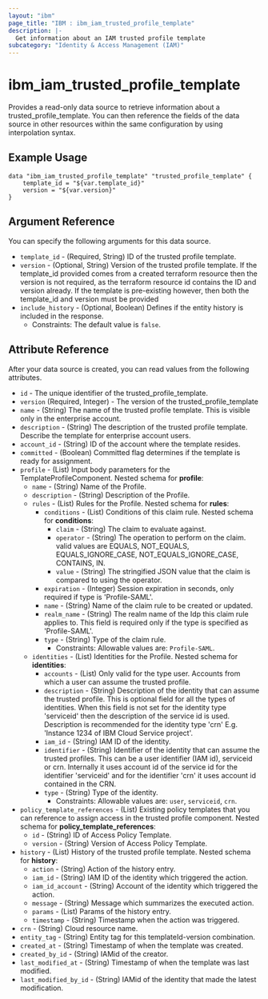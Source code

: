 ```yaml
---
layout: "ibm"
page_title: "IBM : ibm_iam_trusted_profile_template"
description: |-
  Get information about an IAM trusted profile template
subcategory: "Identity & Access Management (IAM)"
---
```


# ibm_iam_trusted_profile_template

Provides a read-only data source to retrieve information about a trusted_profile_template. You can then reference the fields of the data source in other resources within the same configuration by using interpolation syntax.

## Example Usage

```hcl
data "ibm_iam_trusted_profile_template" "trusted_profile_template" {
	template_id = "${var.template_id}"
	version = "${var.version}"
}
```

## Argument Reference

You can specify the following arguments for this data source.

* `template_id` - (Required, String) ID of the trusted profile template.
* `version` - (Optional, String) Version of the trusted profile template. If the template_id provided comes from a created terraform resource then the version is not required, as the terraform resource id contains the ID and version already. If the template is pre-existing however, then both the template_id and version must be provided
* `include_history` - (Optional, Boolean) Defines if the entity history is included in the response.
	* Constraints: The default value is `false`.

## Attribute Reference

After your data source is created, you can read values from the following attributes.

* `id` - The unique identifier of the trusted_profile_template.
* `version` (Required, Integer) - The version of the trusted_profile_template
* `name` - (String) The name of the trusted profile template. This is visible only in the enterprise account.
* `description` - (String) The description of the trusted profile template. Describe the template for enterprise account users.
* `account_id` - (String) ID of the account where the template resides.
* `committed` - (Boolean) Committed flag determines if the template is ready for assignment.
* `profile` - (List) Input body parameters for the TemplateProfileComponent.
  Nested schema for **profile**:
	* `name` - (String) Name of the Profile.
	* `description` - (String) Description of the Profile.
	* `rules` - (List) Rules for the Profile.
	  Nested schema for **rules**:
		* `conditions` - (List) Conditions of this claim rule.
		  Nested schema for **conditions**:
			* `claim` - (String) The claim to evaluate against.
			* `operator` - (String) The operation to perform on the claim. valid values are EQUALS, NOT_EQUALS, EQUALS_IGNORE_CASE, NOT_EQUALS_IGNORE_CASE, CONTAINS, IN.
			* `value` - (String) The stringified JSON value that the claim is compared to using the operator.
		* `expiration` - (Integer) Session expiration in seconds, only required if type is 'Profile-SAML'.
		* `name` - (String) Name of the claim rule to be created or updated.
		* `realm_name` - (String) The realm name of the Idp this claim rule applies to. This field is required only if the type is specified as 'Profile-SAML'.
		* `type` - (String) Type of the claim rule.
			* Constraints: Allowable values are: `Profile-SAML`.
	* `identities` - (List) Identities for the Profile.
	  Nested schema for **identities**:
		* `accounts` - (List) Only valid for the type user. Accounts from which a user can assume the trusted profile.
		* `description` - (String) Description of the identity that can assume the trusted profile. This is optional field for all the types of identities. When this field is not set for the identity type 'serviceid' then the description of the service id is used. Description is recommended for the identity type 'crn' E.g. 'Instance 1234 of IBM Cloud Service project'.
		* `iam_id` - (String) IAM ID of the identity.
		* `identifier` - (String) Identifier of the identity that can assume the trusted profiles. This can be a user identifier (IAM id), serviceid or crn. Internally it uses account id of the service id for the identifier 'serviceid' and for the identifier 'crn' it uses account id contained in the CRN.
		* `type` - (String) Type of the identity.
			* Constraints: Allowable values are: `user`, `serviceid`, `crn`.
* `policy_template_references` - (List) Existing policy templates that you can reference to assign access in the trusted profile component.
  Nested schema for **policy_template_references**:
	* `id` - (String) ID of Access Policy Template.
	* `version` - (String) Version of Access Policy Template.
* `history` - (List) History of the trusted profile template.
Nested schema for **history**:
	* `action` - (String) Action of the history entry.
	* `iam_id` - (String) IAM ID of the identity which triggered the action.
	* `iam_id_account` - (String) Account of the identity which triggered the action.
	* `message` - (String) Message which summarizes the executed action.
	* `params` - (List) Params of the history entry.
	* `timestamp` - (String) Timestamp when the action was triggered.
* `crn` - (String) Cloud resource name.
* `entity_tag` - (String) Entity tag for this templateId-version combination.
* `created_at` - (String) Timestamp of when the template was created.
* `created_by_id` - (String) IAMid of the creator.
* `last_modified_at` - (String) Timestamp of when the template was last modified.
* `last_modified_by_id` - (String) IAMid of the identity that made the latest modification.
